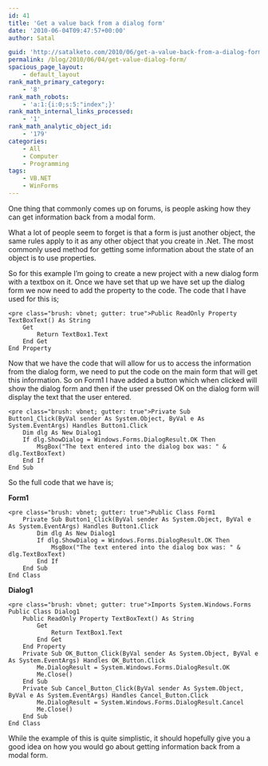 ```yaml
---
id: 41
title: 'Get a value back from a dialog form'
date: '2010-06-04T09:47:57+00:00'
author: Satal

guid: 'http://satalketo.com/2010/06/get-a-value-back-from-a-dialog-form/'
permalink: /blog/2010/06/04/get-value-dialog-form/
spacious_page_layout:
    - default_layout
rank_math_primary_category:
    - '8'
rank_math_robots:
    - 'a:1:{i:0;s:5:"index";}'
rank_math_internal_links_processed:
    - '1'
rank_math_analytic_object_id:
    - '179'
categories:
    - All
    - Computer
    - Programming
tags:
    - VB.NET
    - WinForms
---
```


One thing that commonly comes up on forums, is people asking how they can get information back from a modal form.

What a lot of people seem to forget is that a form is just another object, the same rules apply to it as any other object that you create in .Net. The most commonly used method for getting some information about the state of an object is to use properties.

So for this example I’m going to create a new project with a new dialog form with a textbox on it. Once we have set that up we have set up the dialog form we now need to add the property to the code. The code that I have used for this is;

```
<pre class="brush: vbnet; gutter: true">Public ReadOnly Property TextBoxText() As String
    Get
        Return TextBox1.Text
    End Get
End Property
```

Now that we have the code that will allow for us to access the information from the dialog form, we need to put the code on the main form that will get this information. So on Form1 I have added a button which when clicked will show the dialog form and then if the user pressed OK on the dialog form will display the text that the user entered.

```
<pre class="brush: vbnet; gutter: true">Private Sub Button1_Click(ByVal sender As System.Object, ByVal e As System.EventArgs) Handles Button1.Click
    Dim dlg As New Dialog1
    If dlg.ShowDialog = Windows.Forms.DialogResult.OK Then
        MsgBox("The text entered into the dialog box was: " & dlg.TextBoxText)
    End If
End Sub
```

So the full code that we have is;

**Form1**

```
<pre class="brush: vbnet; gutter: true">Public Class Form1
    Private Sub Button1_Click(ByVal sender As System.Object, ByVal e As System.EventArgs) Handles Button1.Click
        Dim dlg As New Dialog1
        If dlg.ShowDialog = Windows.Forms.DialogResult.OK Then
            MsgBox("The text entered into the dialog box was: " & dlg.TextBoxText)
        End If
    End Sub
End Class
```

**Dialog1**

```
<pre class="brush: vbnet; gutter: true">Imports System.Windows.Forms
Public Class Dialog1
    Public ReadOnly Property TextBoxText() As String
        Get
            Return TextBox1.Text
        End Get
    End Property
    Private Sub OK_Button_Click(ByVal sender As System.Object, ByVal e As System.EventArgs) Handles OK_Button.Click
        Me.DialogResult = System.Windows.Forms.DialogResult.OK
        Me.Close()
    End Sub
    Private Sub Cancel_Button_Click(ByVal sender As System.Object, ByVal e As System.EventArgs) Handles Cancel_Button.Click
        Me.DialogResult = System.Windows.Forms.DialogResult.Cancel
        Me.Close()
    End Sub
End Class
```

While the example of this is quite simplistic, it should hopefully give you a good idea on how you would go about getting information back from a modal form.